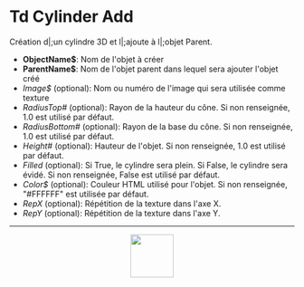 # Td Cylinder Add
Création d|;un cylindre 3D et l|;ajoute à l|;objet Parent.
- **ObjectName&dollar;**: Nom de l'objet à créer
- **ParentName&dollar;**: Nom de l'objet parent dans lequel sera ajouter l'objet créé
- _Image&dollar;_ (optional): Nom ou numéro de l'image qui sera utilisée comme texture
- _RadiusTop#_ (optional): Rayon de la hauteur du cône. Si non renseignée, 1.0 est utilisé par défaut.
- _RadiusBottom#_ (optional): Rayon de la base du cône. Si non renseignée, 1.0 est utilisé par défaut.
- _Height#_ (optional): Hauteur de l'objet. Si non renseignée, 1.0 est utilisé par défaut.
- _Filled_ (optional): Si True, le cylindre sera plein. Si False, le cylindre sera évidé. Si non renseignée, False est utilisé par défaut.
- _Color&dollar;_ (optional): Couleur HTML utilisé pour l'objet. Si non renseignée, "#FFFFFF" est utilisée par défaut.
- _RepX_ (optional): Répétition de la texture dans l'axe X.
- _RepY_ (optional): Répétition de la texture dans l'axe Y.
---
<p align="center"><img valign="middle" width="76px" src="https://drive.google.com/uc?export=view&id=1c2KO0LJpvMS9X9CAGV6dOfciR7OWhdKA" /></p>